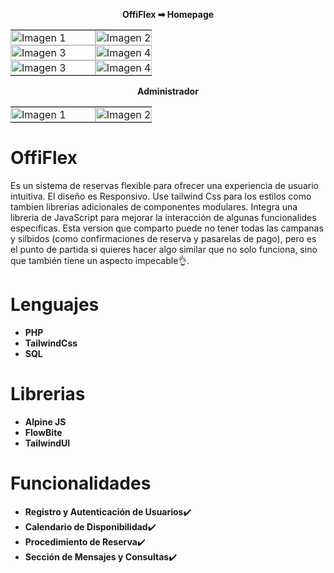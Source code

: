<p align="center">
  <strong>OffiFlex ➡︎ Homepage</strong>
</p>

<table>
  <tr>
    <td style="padding: 0; width: 60%;"><img src="https://github.com/user-attachments/assets/c1c3bd68-3367-4383-9c4b-fd4bd4e691c2" alt="Imagen 1" style="width: 100%; height: auto; object-fit: cover;"></td>
    <td style="padding: 0; width: 60%;"><img src="https://github.com/user-attachments/assets/69e79ffa-69e2-467f-b70d-723316eed0dc" alt="Imagen 2" style="width: 100%; height: auto; object-fit: cover;"></td>
  </tr>
  <tr>
    <td style="padding: 0; width: 60%;"><img src="https://github.com/user-attachments/assets/5fb95789-fc50-4727-9855-99b84c19828c" alt="Imagen 3" style="width: 100%; height: auto; object-fit: cover;"></td>
    <td style="padding: 0; width: 60%;"><img src="https://github.com/user-attachments/assets/da3f2c06-7967-4c23-a082-a19352e5780b" alt="Imagen 4" style="width: 100%; height: auto; object-fit: cover;"></td>
  </tr>
   <tr>
    <td style="padding: 0; width: 60%;"><img src="https://github.com/user-attachments/assets/13e9b8ed-3a9d-4d7c-ad2e-195faa2a4724" alt="Imagen 3" style="width: 100%; height: auto; object-fit: cover;"></td>
    <td style="padding: 0; width: 60%;"><img src="https://github.com/user-attachments/assets/c05e6157-4774-476e-9340-38b26936e12e" alt="Imagen 4" style="width: 100%; height: auto; object-fit: cover;"></td>
  </tr>
</table>
<p align="center">
<strong>Administrador</strong> 
</p>  
<table>
    <tr>
    <td style="padding: 0; width: 60%;"><img src="https://github.com/user-attachments/assets/597b1997-c0da-452b-8b5a-e3e1420bf423" alt="Imagen 1" style="width: 100%; height: auto; object-fit: cover;"></td>
    <td style="padding: 0; width: 60%;"><img src="https://github.com/user-attachments/assets/6aa15363-925d-4758-b4e2-157b2c390ae0" alt="Imagen 2" style="width: 100%; height: auto; object-fit: cover;"></td>
  </tr>
</table>

# OffiFlex
Es un sistema de reservas flexible  para ofrecer una experiencia de usuario intuitiva.
El diseño es Responsivo. Use tailwind Css para los estilos como tambien librerias adicionales de componentes modulares.
Integra una libreria de JavaScript para mejorar la interacción de algunas funcionalides especificas.
Esta version que comparto puede no tener todas las campanas y silbidos (como confirmaciones de reserva y pasarelas de pago), pero es el punto de partida si quieres hacer algo similar
que no solo funciona, sino que también tiene un aspecto impecable👌. 
# Lenguajes
- **PHP**
- **TailwindCss**
-  **SQL**
# Librerias
- **Alpine JS**
- **FlowBite**
- **TailwindUI**
# Funcionalidades 
- **Registro y Autenticación de Usuarios**✔️
- **Calendario de Disponibilidad**✔️
- **Procedimiento de Reserva**✔️
- **Sección de Mensajes y Consultas**✔️



